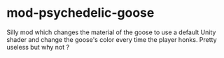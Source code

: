 # mod-psychedelic-goose

Silly mod which changes the material of the goose to use a default Unity shader and change the goose's color every time the 
player honks. Pretty useless but why not ?
